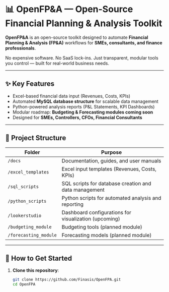 # 📊 OpenFP&A — Open-Source Financial Planning & Analysis Toolkit

**OpenFP&A** is an open-source toolkit designed to automate **Financial Planning & Analysis (FP&A)** workflows for **SMEs, consultants, and finance professionals**.

No expensive software. No SaaS lock-ins. Just transparent, modular tools you control — built for real-world business needs.

---

## ✨ Key Features
- Excel-based financial data input (Revenues, Costs, KPIs)
- Automated **MySQL database structure** for scalable data management
- Python-powered analysis reports (P&L Statements, KPI Dashboards)
- Modular roadmap: **Budgeting & Forecasting modules coming soon**
- Designed for **SMEs, Controllers, CFOs, Financial Consultants**

---

## 📂 Project Structure
| Folder                | Purpose                                                    |
|-----------------------|------------------------------------------------------------|
| `/docs`                | Documentation, guides, and user manuals                    |
| `/excel_templates`     | Excel input templates (Revenues, Costs, KPIs)               |
| `/sql_scripts`         | SQL scripts for database creation and data management      |
| `/python_scripts`      | Python scripts for automated analysis and reporting        |
| `/lookerstudio`        | Dashboard configurations for visualization (upcoming)      |
| `/budgeting_module`    | Budgeting tools (planned module)                           |
| `/forecasting_module`  | Forecasting models (planned module)                        |

---

## 🚀 How to Get Started
1. **Clone this repository**:
   ```bash
   git clone https://github.com/Finasis/OpenFPA.git
   cd OpenFPA
